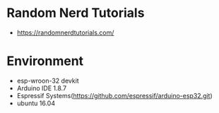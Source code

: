 # Random Nerd Tutorials
- https://randomnerdtutorials.com/

# Environment
- esp-wroon-32 devkit
- Arduino IDE 1.8.7
- Espressif Systems(https://github.com/espressif/arduino-esp32.git)
- ubuntu 16.04
